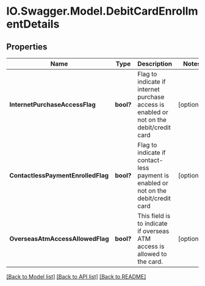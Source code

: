 # IO.Swagger.Model.DebitCardEnrollmentDetails
## Properties

Name | Type | Description | Notes
------------ | ------------- | ------------- | -------------
**InternetPurchaseAccessFlag** | **bool?** | Flag to indicate if internet purchase access is enabled or not on the debit/credit card | [optional] 
**ContactlessPaymentEnrolledFlag** | **bool?** | Flag to indicate if contact-less payment is enabled or not on the debit/credit card | [optional] 
**OverseasAtmAccessAllowedFlag** | **bool?** | This field is to indicate if overseas ATM access is allowed to the card. | [optional] 

[[Back to Model list]](../README.md#documentation-for-models) [[Back to API list]](../README.md#documentation-for-api-endpoints) [[Back to README]](../README.md)


